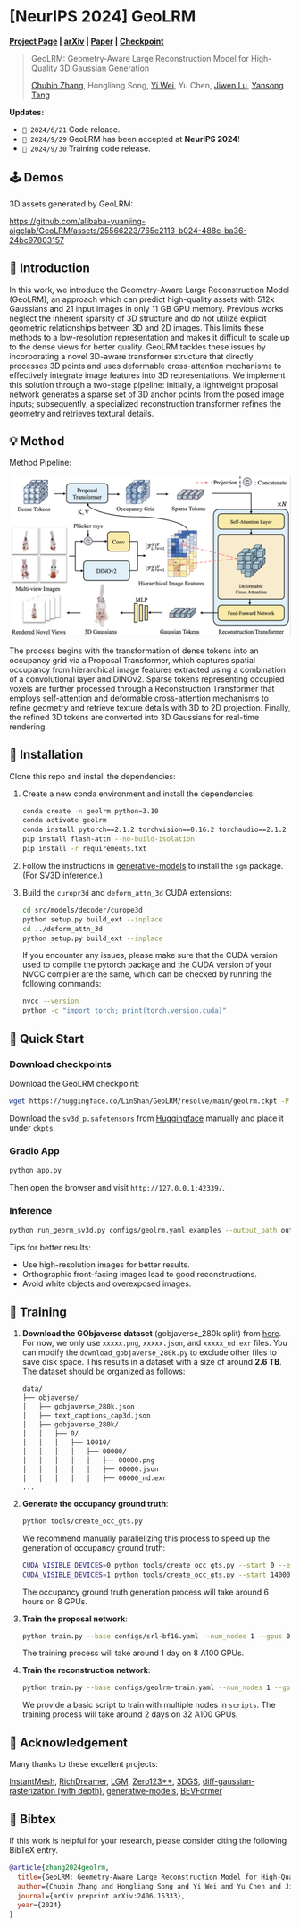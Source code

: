 # [NeurIPS 2024] GeoLRM

**[Project Page](https://alibaba-yuanjing-aigclab.github.io/GeoLRM) | [arXiv](https://arxiv.org/abs/2406.15333) | [Paper](https://linshan-bin.github.io/GeoLRM/static/GeoLRM_arXiv.pdf) | [Checkpoint](https://huggingface.co/LinShan/GeoLRM/tree/main)**

> GeoLRM: Geometry-Aware Large Reconstruction Model for High-Quality 3D Gaussian Generation
>
> [Chubin Zhang](https://linshan-bin.github.io/), Hongliang Song, [Yi Wei](https://weiyithu.github.io/), Yu Chen, [Jiwen Lu](http://ivg.au.tsinghua.edu.cn/Jiwen_Lu/), [Yansong Tang](https://andytang15.github.io/)

**Updates:**

- `🔔 2024/6/21` Code release.
- `🎉 2024/9/29` GeoLRM has been accepted at **NeurIPS 2024**!
- `🔔 2024/9/30` Training code release.

## 🕹 Demos

3D assets generated by GeoLRM:

https://github.com/alibaba-yuanjing-aigclab/GeoLRM/assets/25566223/765e2113-b024-488c-ba36-24bc97803157

## 📝 Introduction

In this work, we introduce the Geometry-Aware Large Reconstruction Model (GeoLRM), an approach which can predict high-quality assets with 512k Gaussians and 21 input images in only 11 GB GPU memory. Previous works neglect the inherent sparsity of 3D structure and do not utilize explicit geometric relationships between 3D and 2D images. This limits these methods to a low-resolution representation and makes it difficult to scale up to the dense views for better quality. GeoLRM tackles these issues by incorporating a novel 3D-aware transformer structure that directly processes 3D points and uses deformable cross-attention mechanisms to effectively integrate image features into 3D representations. We implement this solution through a two-stage pipeline: initially, a lightweight proposal network generates a sparse set of 3D anchor points from the posed image inputs; subsequently, a specialized reconstruction transformer refines the geometry and retrieves textural details.

## 💡 Method

Method Pipeline:

<p align='center'>
<img src="./assets/pipeline.png" width="720px">
</p>

The process begins with the transformation of dense tokens into an occupancy grid via a Proposal Transformer, which captures spatial occupancy from hierarchical image features extracted using a combination of a convolutional layer and DINOv2. Sparse tokens representing occupied voxels are further processed through a Reconstruction Transformer that employs self-attention and deformable cross-attention mechanisms to refine geometry and retrieve texture details with 3D to 2D projection. Finally, the refined 3D tokens are converted into 3D Gaussians for real-time rendering.

## 🔧 Installation

Clone this repo and install the dependencies:

1. Create a new conda environment and install the dependencies:

    ```bash
    conda create -n geolrm python=3.10
    conda activate geolrm
    conda install pytorch==2.1.2 torchvision==0.16.2 torchaudio==2.1.2 pytorch-cuda=12.1 -c pytorch -c nvidia
    pip install flash-attn --no-build-isolation
    pip install -r requirements.txt
    ```

2. Follow the instructions in [generative-models](https://github.com/Stability-AI/generative-models) to install the `sgm` package. (For SV3D inference.)

3. Build the `curopr3d` and `deform_attn_3d` CUDA extensions:

    ```bash
    cd src/models/decoder/curope3d
    python setup.py build_ext --inplace
    cd ../deform_attn_3d
    python setup.py build_ext --inplace
    ```

    If you encounter any issues, please make sure that the CUDA version used to compile the pytorch package and the CUDA version of your NVCC compiler are the same, which can be checked by running the following commands:

    ```bash
    nvcc --version
    python -c "import torch; print(torch.version.cuda)"
    ```

## 🚀 Quick Start

### Download checkpoints

Download the GeoLRM checkpoint:
```bash
wget https://huggingface.co/LinShan/GeoLRM/resolve/main/geolrm.ckpt -P ckpts
```

Download the `sv3d_p.safetensors` from [Huggingface](https://huggingface.co/stabilityai/sv3d) manually and place it under `ckpts`.

### Gradio App

```bash
python app.py
```

Then open the browser and visit `http://127.0.0.1:42339/`.

### Inference

```bash
python run_georm_sv3d.py configs/geolrm.yaml examples --output_path outputs
```

Tips for better results:

- Use high-resolution images for better results.
- Orthographic front-facing images lead to good reconstructions.
- Avoid white objects and overexposed images.

## 📑 Training

1. **Download the GObjaverse dataset** (gobjaverse_280k split) from [here](https://github.com/modelscope/richdreamer/tree/main/dataset/gobjaverse). For now, we only use `xxxxx.png`, `xxxxx.json`, and `xxxxx_nd.exr` files. You can modify the `download_gobjaverse_280k.py` to exclude other files to save disk space. This results in a dataset with a size of around **2.6 TB**. The dataset should be organized as follows:

    ```
    data/
    ├── objaverse/
    │   ├── gobjaverse_280k.json
    │   ├── text_captions_cap3d.json
    │   ├── gobjaverse_280k/
    │   │   ├── 0/
    │   │   │   ├── 10010/
    │   │   │   │   ├── 00000/
    │   │   │   │   │   ├── 00000.png
    │   │   │   │   │   ├── 00000.json
    │   │   │   │   │   ├── 00000_nd.exr
    ...
    ```
2. **Generate the occupancy ground truth**:

    ```bash
    python tools/create_occ_gts.py
    ```

    We recommend manually parallelizing this process to speed up the generation of occupancy ground truth:

    ```bash
    CUDA_VISIBLE_DEVICES=0 python tools/create_occ_gts.py --start 0 --end 140000 &
    CUDA_VISIBLE_DEVICES=1 python tools/create_occ_gts.py --start 140000
    ```

    The occupancy ground truth generation process will take around 6 hours on 8 GPUs.
3. **Train the proposal network**:

    ```bash
    python train.py --base configs/srl-bf16.yaml --num_nodes 1 --gpus 0,1,2,3,4,5,6,7
    ```

    The training process will take around 1 day on 8 A100 GPUs.
4. **Train the reconstruction network**:

    ```bash
    python train.py --base configs/geolrm-train.yaml --num_nodes 1 --gpus 0,1,2,3,4,5,6,7
    ```

    We provide a basic script to train with multiple nodes in `scripts`. The training process will take around 2 days on 32 A100 GPUs.

## 🙏 Acknowledgement

Many thanks to these excellent projects:

[InstantMesh](https://github.com/TencentARC/InstantMesh), [RichDreamer](https://github.com/modelscope/richdreamer), [LGM](https://github.com/3DTopia/LGM), [Zero123++](https://github.com/SUDO-AI-3D/zero123plus), [3DGS](https://github.com/graphdeco-inria/gaussian-splatting), [diff-gaussian-rasterization (with depth)](https://github.com/ashawkey/diff-gaussian-rasterization), [generative-models](https://github.com/Stability-AI/generative-models), [BEVFormer](https://github.com/fundamentalvision/BEVFormer)

## 📃 Bibtex

If this work is helpful for your research, please consider citing the following BibTeX entry.

```bibtex
@article{zhang2024geolrm,
  title={GeoLRM: Geometry-Aware Large Reconstruction Model for High-Quality 3D Gaussian Generation},
  author={Chubin Zhang and Hongliang Song and Yi Wei and Yu Chen and Jiwen Lu and Yansong Tang},
  journal={arXiv preprint arXiv:2406.15333},
  year={2024}
}
```
